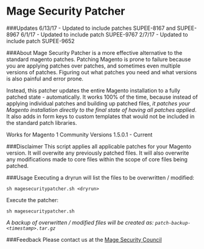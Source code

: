 # Mage Security Patcher

###Updates
6/13/17 - Updated to include patches SUPEE-8167 and SUPEE-8967
6/1/17 - Updated to include patch SUPEE-9767
2/7/17 - Updated to include patch SUPEE-9652

###About
Mage Security Patcher is a more effective alternative to the standard magento patches. Patching Magento is prone to failure because you are applying patches over patches, and sometimes even multiple versions of patches.  Figuring out what patches you need and what versions is also painful and error prone.

Instead, this patcher updates the entire Magento installation to a fully patched state - automatically.  It works 100% of the time, because instead of applying individual patches and building up patched files, *it patches your Magento installation directly to the final state of having all patches applied*. It also adds in form keys to custom templates that would not be included in the standard patch libraries.

Works for Magento 1 Community Versions 1.5.0.1 - Current

###Disclaimer
This script applies all applicable patches for your Magento version. It will overwite any previously patched files.  It will also overwrite any modifications made to core files within the scope of core files being patched.

###Usage
Executing a dryrun will list the files to be overwritten / modified:

`sh magesecuritypatcher.sh <dryrun>`

Execute the patcher:

`sh magesecuritypatcher.sh`

*A backup of overwritten / modified files will be created as:
`patch-backup-<timestamp>.tar.gz`*

###Feedback
Please contact us at the [Mage Security Council](https://magesec.org/contact)

